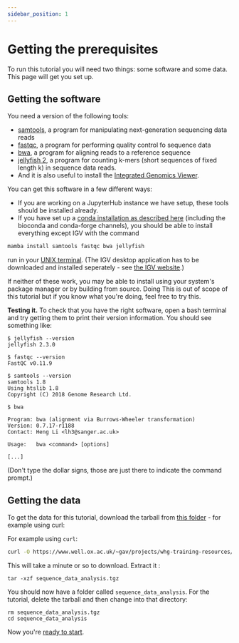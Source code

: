 ```yaml
---
sidebar_position: 1
---
```

# Getting the prerequisites

To run this tutorial you will need two things: some software and some data.  This page will get you set up.

## Getting the software

You need a version of the following tools:

* [samtools](http://samtools.github.io), a program for manipulating next-generation sequencing data reads
* [fastqc](https://www.bioinformatics.babraham.ac.uk/projects/fastqc/), a program for performing quality control fo sequence data
* [bwa](https://github.com/lh3/bwa), a program for aligning reads to a reference sequence
* [jellyfish 2](https://github.com/zippav/Jellyfish-2), a program for counting k-mers (short sequences of fixed length k) in sequence data reads.
* And it is also useful to install the [Integrated Genomics Viewer](https://igv.org).

You can get this software in a few different ways:

* If you are working on a JupyterHub instance we have setup, these tools should be installed
  already.
* If you have set up a [conda installation as described here](prerequiesites/README.md) (including the bioconda and conda-forge channels),
  you should be able to install everything except IGV with the command

```sh
mamba install samtools fastqc bwa jellyfish
```

run in your [UNIX terminal](/prerequisites/UNIX.md). (The IGV desktop application has to be
downloaded and installed seperately - see [the IGV website](https://igv.org).)

If neither of these work, you may be able to install using your system's package manager or by
building from source. Doing This is out of scope of this tutorial but if you know what you're doing, feel
free to try this.

**Testing it.** To check that you have the right software, open a bash terminal and try getting
them to print their version information.  You should see something like:

    $ jellyfish --version
    jellyfish 2.3.0
    
    $ fastqc --version
    FastQC v0.11.9
    
    $ samtools --version
    samtools 1.8
    Using htslib 1.8
    Copyright (C) 2018 Genome Research Ltd.
    
    $ bwa
    
    Program: bwa (alignment via Burrows-Wheeler transformation)
    Version: 0.7.17-r1188
    Contact: Heng Li <lh3@sanger.ac.uk>
    
    Usage:   bwa <command> [options]
    
    [...]

(Don't type the dollar signs, those are just there to indicate the command prompt.)

## Getting the data

To get the data for this tutorial, download the tarball from [this folder](https://www.well.ox.ac.uk/~gav/projects/whg-training-resources/data/next_generation_sequencing/introduction_to_next_generation_sequencing_data_analysis/) - for example using curl:

For example using `curl`:
```sh
curl -O https://www.well.ox.ac.uk/~gav/projects/whg-training-resources/data/next_generation_sequencing/introduction_to_next_generation_sequencing_data_analysis/sequence_data_analysis.tgz
```

This will take a minute or so to download.  Extract it :

```
tar -xzf sequence_data_analysis.tgz
```

You should now have a folder called `sequence_data_analysis`. For the tutorial, delete the tarball
and then change into that directory:

```
rm sequence_data_analysis.tgz
cd sequence_data_analysis
```

Now you're [ready to start](Pipeline_outline.md).
